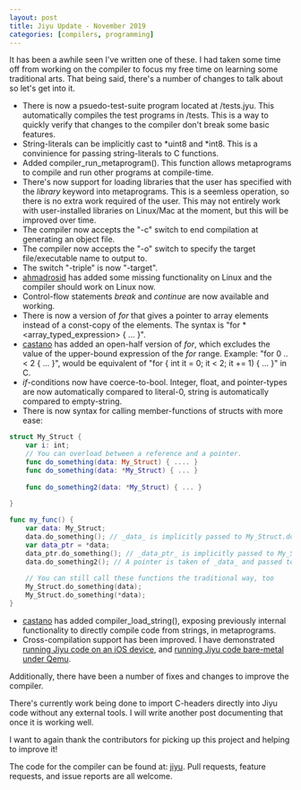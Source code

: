 ```yaml
---
layout: post
title: Jiyu Update - November 2019
categories: [compilers, programming]
---
```


It has been a awhile seen I've written one of these. I had taken some time off from working on the compiler to focus my free time on learning some traditional arts. That being said, there's a number of changes to talk about so let's get into it.

 * There is now a psuedo-test-suite program located at <jiyu>/tests.jyu. This automatically compiles the test programs in <jiyu>/tests. This is a way to quickly verify that changes to the compiler don't break some basic features.
 * String-literals can be implicitly cast to *uint8 and *int8. This is a convinience for passing string-literals to C functions.
 * Added compiler_run_metaprogram(). This function allows metaprograms to compile and run other programs at compile-time.
 * There's now support for loading libraries that the user has specified with the _library_ keyword into metaprograms. This is a seemless operation, so there is no extra work required of the user. This may not entirely work with user-installed libraries on Linux/Mac at the moment, but this will be improved over time.
 * The compiler now accepts the "-c" switch to end compilation at generating an object file.
 * The compiler now accepts the "-o" switch to specify the target file/executable name to output to.
 * The switch "-triple" is now "-target".
 * [ahmadrosid](https://github.com/ahmadrosid) has added some missing functionality on Linux and the compiler should work on Linux now.
 * Control-flow statements _break_ and _continue_ are now available and working.
 * There is now a version of _for_ that gives a pointer to array elements instead of a const-copy of the elements. The syntax is "for * <array_typed_expression> { ... }".
 * [castano](https://github.com/castano/) has added an open-half version of _for_, which excludes the value of the upper-bound expression of the _for_ range. Example: "for 0 ..< 2 { ... }", would be equivalent of "for { int it = 0; it < 2; it += 1) { ... }" in C.
 * _if_-conditions now have coerce-to-bool. Integer, float, and pointer-types are now automatically compared to literal-0, string is automatically compared to empty-string.
 * There is now syntax for calling member-functions of structs with more ease:
```swift
struct My_Struct {
	var i: int;
	// You can overload between a reference and a pointer.
	func do_something(data: My_Struct) { .... }
	func do_something(data: *My_Struct) { ... }
	
	func do_something2(data: *My_Struct) { ... }
	
}

func my_func() {
	var data: My_Struct;
	data.do_something(); // _data_ is implicitly passed to My_Struct.do_something(data: My_Struct);
	var data_ptr = *data;
	data_ptr.do_something(); // _data_ptr_ is implicitly passed to My_Struct.do_something(data: *My_Struct);
	data.do_something2(); // A pointer is taken of _data_ and passed to My_Struct.do_something2();
	
	// You can still call these functions the traditional way, too
	My_Struct.do_something(data);
	My_Struct.do_something(*data);
}
```


* [castano](https://github.com/castano/) has added compiler_load_string(), exposing previously internal functionality to directly compile code from strings, in metaprograms.
* Cross-compilation support has been improved. I have demonstrated [running Jiyu code on an iOS device](https://twitter.com/machinamentum/status/1195569426105536512?s=20), and [running Jiyu code bare-metal under Qemu](https://twitter.com/machinamentum/status/1193671625771769856?s=20).

Additionally, there have been a number of fixes and changes to improve the compiler.

There's currently work being done to import C-headers directly into Jiyu code without any external tools. I will write another post documenting that once it is working well.

I want to again thank the contributors for picking up this project and helping to improve it!

The code for the compiler can be found at: [jiyu](https://github.com/machinamentum/jiyu).
Pull requests, feature requests, and issue reports are all welcome.